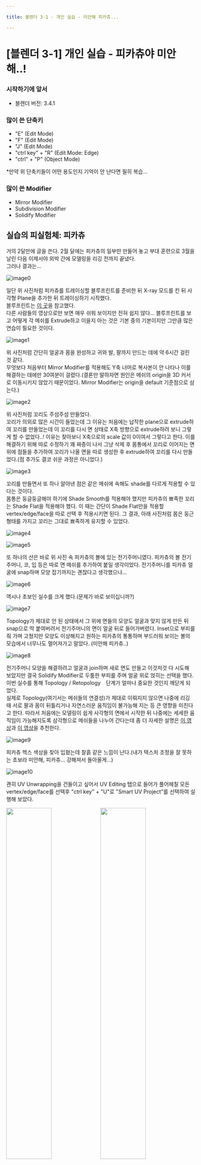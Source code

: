 ```yaml
---

title: 블렌더 3-1 - 개인 실습 - 미안해 피카츄...

---
```


# &#91;블렌더 3-1&#93; 개인 실습 - 피카츄야 미안해..!

### 시작하기에 앞서

- 블렌더 버전: 3.4.1

### 많이 쓴 단축키

- "E" (Edit Mode)
- "F" (Edit Mode)
- "J" (Edit Mode)
- "ctrl key" + "R" (Edit Mode: Edge)
- "ctrl" + "P" (Object Mode)

*만약 위 단축키들이 어떤 용도인지 기억이 안 난다면 필히 복습...

### 많이 쓴 Modifier

- Mirror Modifier
- Subdivision Modifier
- Solidify Modifier

## 실습의 피실험체: 피카츄

거의 2달만에 글을 쓴다. 2월 달에는 피카츄의 일부만 만들어 놓고 부대 훈련으로 3월을 날린 다음 이제서야 외박 간에 모델링을 리깅 전까지 끝냈다.<br/>
그러나 결과는...

![image0](/images/blender/20230327/img0.png)

일단 위 사진처럼 피카츄를 트레이싱할 블루프린트를 준비한 뒤 X-ray 모드를 킨 뒤 사각형 Plane을 추가한 뒤 트레이싱하기 시작했다.<br/>
블루프린트는 [이 곳](https://www.dimensions.com/element/pikachu)을 참고했다.<br/>
다른 사람들의 영상으로만 보면 매우 쉬워 보이지만 전혀 쉽지 않다... 블루프린트를 보고 어떻게 각 메쉬를 Extrude하고 이을지 아는 것은 기본 중의 기본이지만 그만큼 많은 연습이 필요한 것이다.

![image1](/images/blender/20230327/img1.png)

위 사진처럼 간단히 얼굴과 몸을 완성하고 귀와 발, 팔까지 만드는 데에 약 6시간 걸린 것 같다.<br/>
무엇보다 처음부터 Mirror Modifier를 적용해도 Y축 너머로 복사본이 안 나타나 이를 해결하는 데에만 30여분이 걸렸다.(결론만 말하자면 원인은 메쉬의 origin을 3D 커서로 이동시키지 않았기 때문이었다. Mirror Modifier는 origin을 default 기준점으로 삼는다.)<br/>

![image2](/images/blender/20230327/img2.png)

위 사진처럼 꼬리도 주섬주섬 만들었다.<br/>
꼬리가 의외로 많은 시간이 들었는데 그 이유는 처음에는 납작한 plane으로 extrude하여 꼬리를 만들었는데 이 꼬리를 다시 면 상태로 X축 방향으로 extrude하려 보니 그렇게 할 수 없었다..!
이유는 찾아보니 X축으로의 scale 값이 0이여서 그렇다고 한다. 이를 해결하기 위해 따로 수정하기 꽤 짜증이 나서 그냥 삭제 후 몸통에서 꼬리로 이어지는 면 위에 점들을 추가하여 꼬리가 나올 면을 따로 생성한 후 extrude하여 꼬리를 다시 만들었다.(점 추가도 결코 쉬운 과정은 아니었다.)

![image3](/images/blender/20230327/img3.png)

꼬리를 만들면서 또 하나 알아낸 점은 같은 메쉬에 속해도 shade를 다르게 적용할 수 있다는 것이다.<br/>
몸통은 둥글둥글해야 하기에 Shade Smooth를 적용해야 했지만 피카츄의 뾰족한 꼬리는 Shade Flat을 적용해야 했다. 이 때는 간단이 Shade Flat만을 적용할 vertex/edge/face을 따로 선택 후 적용시키면 된다.
그 결과, 아래 사진처럼 몸은 둥근 형태를 가지고 꼬리는 그대로 뾰족하게 유지할 수 있었다.

![image4](/images/blender/20230327/img4.png)

![image5](/images/blender/20230327/img5.png)

또 하나의 산은 바로 위 사진 속 피카츄의 볼에 있는 전기주머니였다. 피카츄의 볼 전기주머니, 코, 입 등은 따로 면 메쉬를 추가하여 붙일 생각이었다. 전기주머니를 피카츄 얼굴에 snap하며 모양 잡기까지는 괜찮다고 생각했으나...<br/>

![image6](/images/blender/20230327/img6.png)

역시나 초보인 실수를 크게 했다.(문제가 바로 보이십니까?)

![image7](/images/blender/20230327/img7.png)

Topology가 제대로 안 된 상태에서 그 위에 면들의 모양도 얼굴과 맞지 않게 만든 뒤 snap으로 딱 붙여버려서 전기주머니의 면이 얼굴 뒤로 들어가버렸다. Inset으로 부피를 줘 가며 고쳤지만 모양도 이상해지고 원하는 피카츄의 통통하며 부드러워 보이는 볼의 모습에서 너무나도 멀어져가고 말았다. (미안해 피카츄..)

![image8](/images/blender/20230327/img8.png)

전기주머니 모양을 해결하려고 얼굴과 join하며 새로 면도 만들고 이것저것 다 시도해 보았지만 결국 Solidify Modifier로 두툼한 부피를 주며 얼굴 위로 얹히는 선택을 했다. 이번 실수를 통해 Topology / Retopology　단계가 얼마나 중요한 것인지 깨닫게 되었다.<br/>
실제로 Topology(여기서는 메쉬들의 연결성)가 제대로 이뤄지지 않으면 나중에 리깅 때 서로 팔과 몸이 뒤틀리거나 자연스러운 움직임이 불가능해 지는 등 큰 영향을 미친다고 한다. 따라서 처음에는 모델링이 쉽게 사각형의 면에서 시작한 뒤 나중에는 세세한 움직임이 가능해지도록 삼각형으로 메쉬들을 나누어 간다는데 좀 더 자세한 설명은 [이 영상](https://www.youtube.com/watch?v=S4YNiImIgPs)과 [이 영상](https://www.youtube.com/watch?v=xo9JRPhGi68)을 추천한다.

![image9](/images/blender/20230327/img9.png)

피카츄 헥스 색상을 찾아 입혔는데 찰흙 같은 느낌이 난다.(내가 텍스처 조정을 잘 못하는 초보라 미안해, 피카츄... 강해져서 돌아올게...)

![image10](/images/blender/20230327/img10.png)

괜히 UV Unwrapping을 건들이고 싶어서 UV Editing 탭으로 들어가 풀어헤칠 모든 vertex/edge/face를 선택후 "ctrl key" + "U"로 "Smart UV Project"를 선택하여 실행해 보았다.

<p float="left">
  <img src="/images/blender/20230327/img11.png" width="49%" />
  <img src="/images/blender/20230327/img12.png" width="49%" />
</p>

그러나 만약 여러분이 나처럼 맥북 프로의 트랙패드로 텍스쳐 페인팅을 하는 중이라면 절대 퀄리티 높은 텍스쳐 페인팅이 가능할 거라 생각하지 않았으면 좋겠다. 만약 해냈다면... 어떻게 했는지 공유 좀..?

![image13](/images/blender/20230327/img13.png)

위 사진처럼 코하고 입도 만들어 붙였다. 그런데 아직 눈이 없어서 그런지 약간 기괴한 모습이다..

![image14](/images/blender/20230327/img14.png)

눈은 위 사진처럼 UV Sphere를 넣고 반구로 잘라 넣어 텍스쳐만 칠했다. 역시... 피카츄에게 미안하다... 그래도 모든 것을 혼자서 해봤음에 대견스러운 첫 발걸음이라고 생각해본다.<br/>
무엇보다 본인은 게임에 넣을 모델링을 만드는 것이 목적임에 트리플 A급 게임을 만들 것이 아니고 또한 아직 근처에도 못 가므로 다음부터는 눈꺼풀과 입도 3D로 리깅해야겠다는 생각은 버릴 예정이다.(처음인지라 꿈도 컸다.)<br/>
눈과 입이 들어갈 자리를 남겨두고 그 부분을 이미 만들어진 다양한 2D 텍스쳐들을 준비하여 눈 깜박임, 표정 등을 리깅하는 방법이 있다고 한다.([이 영상](https://www.youtube.com/watch?v=-GtAFAfe5tU&list=PLzVGLyH55UdtnZ2VhVMLA30SWRM2od0Hi&index=30) 참고) 해당 기술이 최근의 닌텐도 게임들에도 적용되었다 하니 필히 공부해 봐야 할 부분이다.